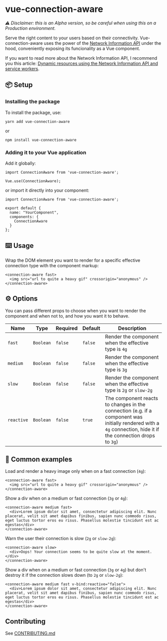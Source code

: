 # vue-connection-aware

_⚠️ Disclaimer: this is an Alpha version, so be careful when using this on a Production environment._

Serve the right content to your users based on their connectivity. Vue-connection-aware uses the power of the [Network Information API](https://developer.mozilla.org/en-US/docs/Web/API/Network_Information_API) under the hood, conveniently exposing its funcionality as a Vue component.

If you want to read more about the Network Information API, I recommend you this article: [Dynamic resources using the Network Information API and service workers](https://deanhume.com/dynamic-resources-using-the-network-information-api-and-service-workers/).

## 📦 Setup 

### Installing the package

To install the package, use:
```
yarn add vue-connection-aware
```
or
```
npm install vue-connection-aware
```

### Adding it to your Vue application

Add it globally:
```
import ConnectionAware from 'vue-connection-aware';

Vue.use(ConnectionAware);
```

or import it directly into your component:

```
import ConnectionAware from 'vue-connection-aware';

export default {
  name: "YourComponent",
  components: {
    ConnectionAware
  }
};
```

## ⌨️ Usage

Wrap the DOM element you want to render for a specific effective connection type with the component markup:

```
<connection-aware fast>
  <img src="url to quite a heavy gif" crossorigin="anonymous" />
</connection-aware>
```

## ⚙️ Options

You can pass different props to choose when you want to render the component and when not to, and how you want it to behave.

| Name       | Type      | Required | Default | Description                                                                                                                                                     |
|------------|-----------|----------|---------|-----------------------------------------------------------------------------------------------------------------------------------------------------------------|
| `fast`     | `Boolean` | `false`  | `false` | Render the component when the effective type is `4g`                                                                                                            |
| `medium`   | `Boolean` | `false`  | `false` | Render the component when the effective type is `3g`                                                                                                            |
| `slow`     | `Boolean` | `false`  | `false` | Render the component when the effective type is `2g` or `slow-2g`                                                                                               |
| `reactive` | `Boolean` | `false`  | `true`  | The component reacts to changes in the connection (e.g. if a component was initially rendered with a `4g` connection, hide it if the connection drops to `3g`)  |

## 🧪 Common examples

Load and render a heavy image only when on a fast connection (`4g`):
```
<connection-aware fast>
  <img src="url to quite a heavy gif" crossorigin="anonymous" />
</connection-aware>
```

Show a div when on a medium or fast connection (`3g` or `4g`):
```
<connection-aware medium fast>
  <div>Lorem ipsum dolor sit amet, consectetur adipiscing elit. Nunc placerat, velit sit amet dapibus finibus, sapien nunc commodo risus, eget luctus tortor eros eu risus. Phasellus molestie tincidunt est ac egestas</div>
</connection-aware>
```

Warn the user their connection is slow (`2g` or `slow-2g`):
```
<connection-aware slow>
  <div>Oops! Your connection seems to be quite slow at the moment.</div>
</connection-aware>
```

Show a div when on a medium or fast connection (`3g` or `4g`) but don't destroy it if the connection slows down (to `2g` or `slow-2g`):

```
<connection-aware medium fast v-bind:reactive="false">
  <div>Lorem ipsum dolor sit amet, consectetur adipiscing elit. Nunc placerat, velit sit amet dapibus finibus, sapien nunc commodo risus, eget luctus tortor eros eu risus. Phasellus molestie tincidunt est ac egestas</div>
</connection-aware>
```

## Contributing

See [CONTRIBUTING.md](https://github.com/SachaZvetelman/vue-connection-aware/blob/master/CONTRIBUTING.md)
